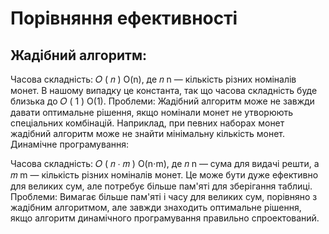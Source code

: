 # Порівняння ефективності
## Жадібний алгоритм:

Часова складність: 
𝑂
(
𝑛
)
O(n), де 
𝑛
n — кількість різних номіналів монет. В нашому випадку це константа, так що часова складність буде близька до 
𝑂
(
1
)
O(1).
Проблеми: Жадібний алгоритм може не завжди давати оптимальне рішення, якщо номінали монет не утворюють спеціальних комбінацій. Наприклад, при певних наборах монет жадібний алгоритм може не знайти мінімальну кількість монет.
Динамічне програмування:

Часова складність: 
𝑂
(
𝑛
⋅
𝑚
)
O(n⋅m), де 
𝑛
n — сума для видачі решти, а 
𝑚
m — кількість різних номіналів монет. Це може бути дуже ефективно для великих сум, але потребує більше пам'яті для зберігання таблиці.
Проблеми: Вимагає більше пам'яті і часу для великих сум, порівняно з жадібним алгоритмом, але завжди знаходить оптимальне рішення, якщо алгоритм динамічного програмування правильно спроектований.
